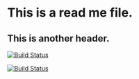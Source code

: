 # This is a read me file.
## This is another header.

[![Build Status](http://3.86.27.47:8080/buildStatus/icon?job=instavote%2Fworker-build&subject=Build&color=blue)](http://3.86.27.47:8080/job/instavote/job/worker-build/)

[![Build Status](http://3.86.27.47:8080/buildStatus/icon?job=instavote%2Fworker-test&subject=UnitTest&color=pink)](http://3.86.27.47:8080/job/instavote/job/worker-test/)
